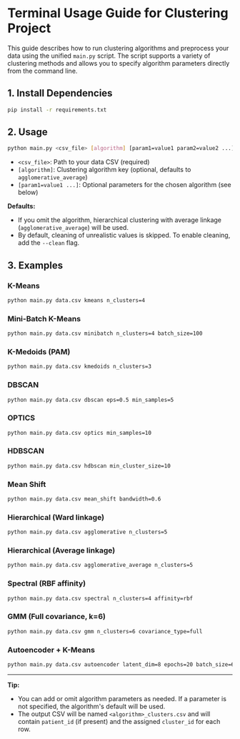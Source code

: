 # Terminal Usage Guide for Clustering Project

This guide describes how to run clustering algorithms and preprocess your data using the unified `main.py` script. The script supports a variety of clustering methods and allows you to specify algorithm parameters directly from the command line.

## 1. Install Dependencies

```bash
pip install -r requirements.txt
```

## 2. Usage

```bash
python main.py <csv_file> [algorithm] [param1=value1 param2=value2 ...]
```
- `<csv_file>`: Path to your data CSV (required)
- `[algorithm]`: Clustering algorithm key (optional, defaults to `agglomerative_average`)
- `[param1=value1 ...]`: Optional parameters for the chosen algorithm (see below)

**Defaults:**
- If you omit the algorithm, hierarchical clustering with average linkage (`agglomerative_average`) will be used.
- By default, cleaning of unrealistic values is skipped. To enable cleaning, add the `--clean` flag.

## 3. Examples

### K-Means
```bash
python main.py data.csv kmeans n_clusters=4
```

### Mini-Batch K-Means
```bash
python main.py data.csv minibatch n_clusters=4 batch_size=100
```

### K-Medoids (PAM)
```bash
python main.py data.csv kmedoids n_clusters=3
```

### DBSCAN
```bash
python main.py data.csv dbscan eps=0.5 min_samples=5
```

### OPTICS
```bash
python main.py data.csv optics min_samples=10
```

### HDBSCAN
```bash
python main.py data.csv hdbscan min_cluster_size=10
```

### Mean Shift
```bash
python main.py data.csv mean_shift bandwidth=0.6
```

### Hierarchical (Ward linkage)
```bash
python main.py data.csv agglomerative n_clusters=5
```

### Hierarchical (Average linkage)
```bash
python main.py data.csv agglomerative_average n_clusters=5
```

### Spectral (RBF affinity)
```bash
python main.py data.csv spectral n_clusters=4 affinity=rbf
```

### GMM (Full covariance, k=6)
```bash
python main.py data.csv gmm n_clusters=6 covariance_type=full
```

### Autoencoder + K-Means
```bash
python main.py data.csv autoencoder latent_dim=8 epochs=20 batch_size=64
```

---

**Tip:**
- You can add or omit algorithm parameters as needed. If a parameter is not specified, the algorithm's default will be used.
- The output CSV will be named `<algorithm>_clusters.csv` and will contain `patient_id` (if present) and the assigned `cluster_id` for each row.
